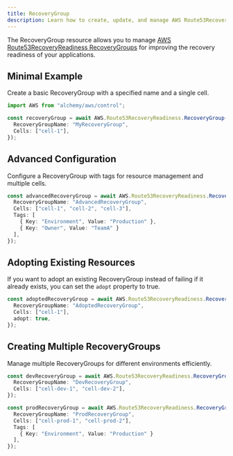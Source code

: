 ```yaml
---
title: RecoveryGroup
description: Learn how to create, update, and manage AWS Route53RecoveryReadiness RecoveryGroups using Alchemy Cloud Control.
---
```


The RecoveryGroup resource allows you to manage [AWS Route53RecoveryReadiness RecoveryGroups](https://docs.aws.amazon.com/route53recoveryreadiness/latest/userguide/) for improving the recovery readiness of your applications.

## Minimal Example

Create a basic RecoveryGroup with a specified name and a single cell.

```ts
import AWS from "alchemy/aws/control";

const recoveryGroup = await AWS.Route53RecoveryReadiness.RecoveryGroup("myRecoveryGroup", {
  RecoveryGroupName: "MyRecoveryGroup",
  Cells: ["cell-1"],
});
```

## Advanced Configuration

Configure a RecoveryGroup with tags for resource management and multiple cells.

```ts
const advancedRecoveryGroup = await AWS.Route53RecoveryReadiness.RecoveryGroup("advancedRecoveryGroup", {
  RecoveryGroupName: "AdvancedRecoveryGroup",
  Cells: ["cell-1", "cell-2", "cell-3"],
  Tags: [
    { Key: "Environment", Value: "Production" },
    { Key: "Owner", Value: "TeamA" }
  ],
});
```

## Adopting Existing Resources

If you want to adopt an existing RecoveryGroup instead of failing if it already exists, you can set the `adopt` property to true.

```ts
const adoptedRecoveryGroup = await AWS.Route53RecoveryReadiness.RecoveryGroup("adoptedRecoveryGroup", {
  RecoveryGroupName: "AdoptedRecoveryGroup",
  Cells: ["cell-1"],
  adopt: true,
});
```

## Creating Multiple RecoveryGroups

Manage multiple RecoveryGroups for different environments efficiently.

```ts
const devRecoveryGroup = await AWS.Route53RecoveryReadiness.RecoveryGroup("devRecoveryGroup", {
  RecoveryGroupName: "DevRecoveryGroup",
  Cells: ["cell-dev-1", "cell-dev-2"],
});

const prodRecoveryGroup = await AWS.Route53RecoveryReadiness.RecoveryGroup("prodRecoveryGroup", {
  RecoveryGroupName: "ProdRecoveryGroup",
  Cells: ["cell-prod-1", "cell-prod-2"],
  Tags: [
    { Key: "Environment", Value: "Production" }
  ],
});
```